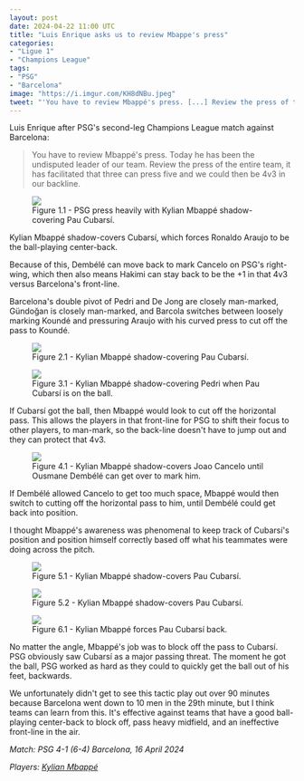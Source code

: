 ```yaml
---
layout: post
date: 2024-04-22 11:00 UTC
title: "Luis Enrique asks us to review Mbappe's press"
categories:
- "Ligue 1"
- "Champions League"
tags:
- "PSG"
- "Barcelona"
image: "https://i.imgur.com/KH8dNBu.jpeg"
tweet: "'You have to review Mbappé's press. [...] Review the press of the entire team, it has facilitated that three can press five and we could then be 4v3 in our backline.' - Luis Enrique after PSG's match against Barcelona"
---
```


Luis Enrique after PSG's second-leg Champions League match against Barcelona:

> You have to review Mbappé's press. Today he has been the undisputed leader of our team. Review the press of the entire team, it has facilitated that three can press five and we could then be 4v3 in our backline.

<!---more--->

<figure>
    <img src="https://i.imgur.com/KH8dNBu.jpeg">
    <figcaption>Figure 1.1 - PSG press heavily with Kylian Mbappé shadow-covering Pau Cubarsí. </figcaption>
</figure> 

Kylian Mbappé shadow-covers Cubarsí, which forces Ronaldo Araujo to be the ball-playing center-back. 

Because of this, Dembélé can move back to mark Cancelo on PSG's right-wing, which then also means Hakimi can stay back to be the +1 in that 4v3 versus Barcelona's front-line. 

Barcelona's double pivot of Pedri and De Jong are closely man-marked, Gündoğan is closely man-marked, and Barcola switches between loosely marking Koundé and pressuring Araujo with his curved press to cut off the pass to Koundé. 

<figure>
    <img src="https://i.imgur.com/YbBENZU.jpeg">
    <figcaption>Figure 2.1 - Kylian Mbappé shadow-covering Pau Cubarsí. </figcaption>
</figure> 

<figure>
    <img src="https://i.imgur.com/G1oqbvR.jpeg">
    <figcaption>Figure 3.1 - Kylian Mbappé shadow-covering Pedri when Pau Cubarsí is on the ball.</figcaption>
</figure> 

If Cubarsí got the ball, then Mbappé would look to cut off the horizontal pass. This allows the players in that front-line for PSG to shift their focus to other players, to man-mark, so the back-line doesn't have to jump out and they can protect that 4v3.

<figure>
    <img src="https://i.imgur.com/HnKj9Dj.jpeg">
    <figcaption>Figure 4.1 - Kylian Mbappé shadow-covers Joao Cancelo until Ousmane Dembélé can get over to mark him.</figcaption>
</figure> 

If Dembélé allowed Cancelo to get too much space, Mbappé would then switch to cutting off the horizontal pass to him, until Dembélé could get back into position. 

I thought Mbappé's awareness was phenomenal to keep track of Cubarsí's position and position himself correctly based off what his teammates were doing across the pitch.

<figure>
    <img src="https://i.imgur.com/RYnvzFy.jpeg">
    <figcaption>Figure 5.1 - Kylian Mbappé shadow-covers Pau Cubarsí.</figcaption>
</figure> 

<figure>
    <img src="https://i.imgur.com/jvhPomc.jpeg">
    <figcaption>Figure 5.2 - Kylian Mbappé shadow-covers Pau Cubarsí.</figcaption>
</figure>

<figure>
    <img src="https://i.imgur.com/NXwpIun.jpeg">
    <figcaption>Figure 6.1 - Kylian Mbappé forces Pau Cubarsí back.</figcaption>
</figure> 

No matter the angle, Mbappé's job was to block off the pass to Cubarsí. PSG obviously saw Cubarsí as a major passing threat. The moment he got the ball, PSG worked as hard as they could to quickly get the ball out of his feet, backwards. 

We unfortunately didn't get to see this tactic play out over 90 minutes because Barcelona went down to 10 men in the 29th minute, but I think teams can learn from this. It's effective against teams that have a good ball-playing center-back to block off, pass heavy midfield, and an ineffective front-line in the air. 

*Match: PSG 4-1 (6-4) Barcelona, 16 April 2024*

*Players: <a rel="nofollow noopener" target="_blank" href="https://fbref.com/en/players/42fd9c7f/Kylian-Mbappe?utm_medium=linker&amp;utm_source=fbref.com&amp;utm_campaign=2024-04-21_fb">Kylian Mbappé</a>*
